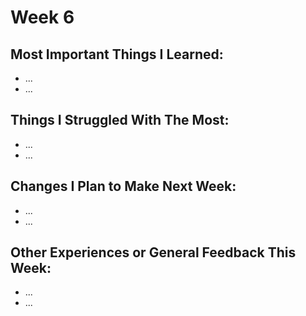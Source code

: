 Week 6
======

Most Important Things I Learned:
-------------------------------

* ...
* ...

Things I Struggled With The Most:
-------------------------------

* ...
* ...


Changes I Plan to Make Next Week:
-------------------------------

* ...
* ...


Other Experiences or General Feedback This Week:
-------------------------------

* ...
* ...
